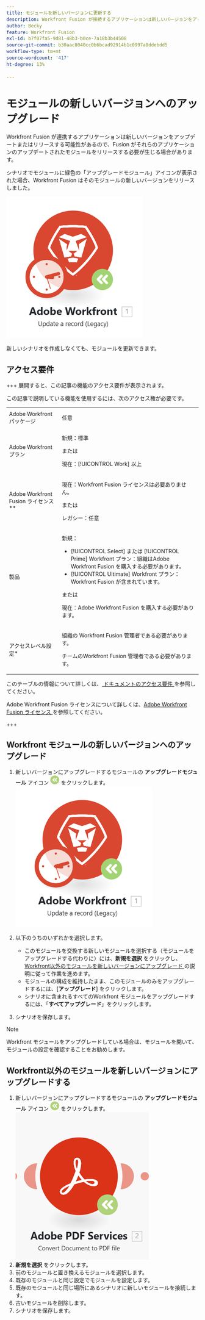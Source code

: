 ```yaml
---
title: モジュールを新しいバージョンに更新する
description: Workfront Fusion が接続するアプリケーションは新しいバージョンをアップデートまたはリリースする可能性があるので、Fusion がそれらのアプリケーションのアップデートされたモジュールをリリースする必要が生じる場合があります。
author: Becky
feature: Workfront Fusion
exl-id: b7f07fa5-9d81-48b3-b0ce-7a18b3b44508
source-git-commit: b30aac8040cc0b6bcad92914b1c0997a8ddebdd5
workflow-type: tm+mt
source-wordcount: '417'
ht-degree: 13%

---
```


# モジュールの新しいバージョンへのアップグレード

Workfront Fusion が連携するアプリケーションは新しいバージョンをアップデートまたはリリースする可能性があるので、Fusion がそれらのアプリケーションのアップデートされたモジュールをリリースする必要が生じる場合があります。

シナリオでモジュールに緑色の「アップグレードモジュール」アイコンが表示された場合、Workfront Fusion はそのモジュールの新しいバージョンをリリースしました。

![ 更新アイコン ](assets/update-indicator-workfront.png)

新しいシナリオを作成しなくても、モジュールを更新できます。

## アクセス要件

+++ 展開すると、この記事の機能のアクセス要件が表示されます。

この記事で説明している機能を使用するには、次のアクセス権が必要です。

<table style="table-layout:auto">
 <col> 
 <col> 
 <tbody> 
  <tr> 
   <td role="rowheader">Adobe Workfront パッケージ</td> 
   <td> <p>任意</p> </td> 
  </tr> 
  <tr data-mc-conditions=""> 
   <td role="rowheader">Adobe Workfront プラン</td> 
   <td> <p>新規：標準</p><p>または</p><p>現在：[!UICONTROL Work] 以上</p> </td> 
  </tr> 
  <tr> 
   <td role="rowheader">Adobe Workfront Fusion ライセンス**</td> 
   <td>
   <p>現在：Workfront Fusion ライセンスは必要ありません。</p>
   <p>または</p>
   <p>レガシー：任意 </p>
   </td> 
  </tr> 
  <tr> 
   <td role="rowheader">製品</td> 
   <td>
   <p>新規：</p> <ul><li>[!UICONTROL Select] または [!UICONTROL Prime] Workfront プラン：組織はAdobe Workfront Fusion を購入する必要があります。</li><li>[!UICONTROL Ultimate] Workfront プラン：Workfront Fusion が含まれています。</li></ul>
   <p>または</p>
   <p>現在：Adobe Workfront Fusion を購入する必要があります。</p>
   </td> 
  </tr>
  <tr data-mc-conditions=""> 
   <td role="rowheader">アクセスレベル設定*</td> 
   <td> 
     <p>組織の Workfront Fusion 管理者である必要があります。</p>
     <p>チームのWorkfront Fusion 管理者である必要があります。</p>
   </td> 
  </tr> 
   </td> 
  </tr> 
 </tbody> 
</table>

このテーブルの情報について詳しくは、[ ドキュメントのアクセス要件 ](/help/workfront-fusion/references/licenses-and-roles/access-level-requirements-in-documentation.md) を参照してください。

Adobe Workfront Fusion ライセンスについて詳しくは、[Adobe Workfront Fusion ライセンス ](/help/workfront-fusion/set-up-and-manage-workfront-fusion/licensing-operations-overview/license-automation-vs-integration.md) を参照してください。

+++

## Workfront モジュールの新しいバージョンへのアップグレード

1. 新しいバージョンにアップグレードするモジュールの **アップグレードモジュール** アイコン ![ アップグレードアイコン ](assets/upgrade-icon.png) をクリックします。
   ![ 更新アイコン ](assets/update-indicator-workfront.png)
1. 以下のうちのいずれかを選択します。

   * このモジュールを交換する新しいモジュールを選択する（モジュールをアップグレードする代わりに）には、**新規を選択** をクリックし、[Workfront以外のモジュールを新しいバージョンにアップグレード ](#upgrade-a-non-workfront-module-to-a-new-version) の説明に従って作業を進めます。
   * モジュールの構成を維持したまま、このモジュールのみをアップグレードするには、[**アップグレード**] をクリックします。
   * シナリオに含まれるすべてのWorkfront モジュールをアップグレードするには、「**すべてアップグレード**」をクリックします。

1. シナリオを保存します。

>[!NOTE]
>
>Workfront モジュールをアップグレードしている場合は、モジュールを開いて、モジュールの設定を確認することをお勧めします。

## Workfront以外のモジュールを新しいバージョンにアップグレードする

1. 新しいバージョンにアップグレードするモジュールの **アップグレードモジュール** アイコン ![ アップグレードアイコン ](assets/upgrade-icon.png) をクリックします。
   ![ 更新アイコン ](assets/update-indicator.png)
1. **新規を選択** をクリックします。
1. 前のモジュールと置き換えるモジュールを選択します。
1. 既存のモジュールと同じ設定でモジュールを設定します。
1. 既存のモジュールと同じ場所にあるシナリオに新しいモジュールを接続します。
1. 古いモジュールを削除します。
1. シナリオを保存します。
